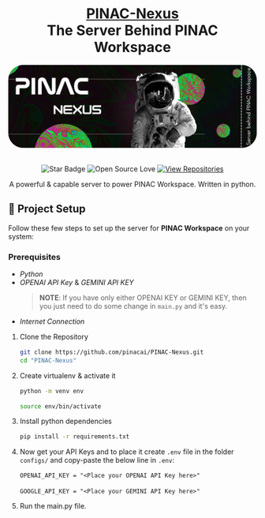 <div align="center">

<h1 style="border-bottom: none">
    <b><a href="https://github.com/pinacai">PINAC-Nexus</a></b><br>
    The Server Behind PINAC Workspace
</h1>

<img src="https://github.com/pinacai/PINAC-Nexus/blob/main/assets/header.png" alt="header image">

<br>
<br>

![Star Badge](https://img.shields.io/static/v1?label=%F0%9F%8C%9F&message=If%20Useful&style=style=flat&color=BC4E99)
![Open Source Love](https://badges.frapsoft.com/os/v1/open-source.svg?v=103)
[![View Repositories](https://img.shields.io/badge/View-Our_Repositories-blue?logo=GitHub)](https://github.com/pinacai?tab=repositories)

A powerful & capable server to power PINAC Workspace. Written in python.

</div>

##  🚀 Project Setup
Follow these few steps to set up the server for **PINAC Workspace** on your system:

### Prerequisites
- _Python_
- _OPENAI API Key_ & _GEMINI API KEY_
    > **NOTE**: If you have only either OPENAI KEY or GEMINI KEY, then you just need to do some change in `main.py` and it's easy.
- _Internet Connection_

1. Clone the Repository
    ```bash
    git clone https://github.com/pinacai/PINAC-Nexus.git
    cd "PINAC-Nexus"
    ```

2. Create virtualenv & activate it
    ```bash
    python -m venv env
    ```
    ```bash
    source env/bin/activate
    ```

3. Install python dependencies
    ```bash
    pip install -r requirements.txt
    ```

4. Now get your API Keys and to place it create `.env` file in the folder `configs/` and copy-paste the below line in `.env`:
    ```
    OPENAI_API_KEY = "<Place your OPENAI API Key here>"

    GOOGLE_API_KEY = "<Place your GEMINI API Key here>"
    ```

5. Run the main.py file.
